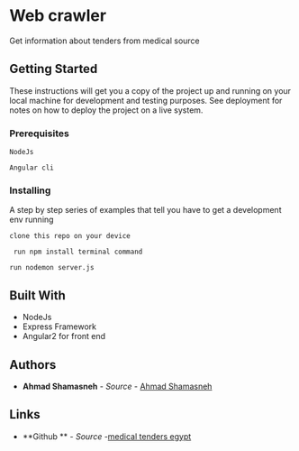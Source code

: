 # Web crawler 

Get information about tenders from medical source

## Getting Started

These instructions will get you a copy of the project up and running on your local machine for development and testing purposes. See deployment for notes on how to deploy the project on a live system.

### Prerequisites



```
NodeJs
```
```
Angular cli
```
### Installing

A step by step series of examples that tell you have to get a development env running



```
clone this repo on your device
```



```
 run npm install terminal command 
```

```
run nodemon server.js 
```



## Built With
* NodeJs
* Express Framework 
* Angular2 for front end 



## Authors

* **Ahmad Shamasneh** - *Source* - [Ahmad Shamasneh](https://github.com/a-shamasneh)

## Links

* **Github ** - *Source* -[medical tenders egypt](https://github.com/a-shamasneh/crawls)